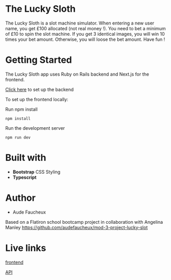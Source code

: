 # The Lucky Sloth

The Lucky Sloth is a slot machine simulator. When entering a new user name, you get £100 allocated (not real money !). You need to bet a minimum of £10 to spin the slot machine. If you get 3 identical images, you will win 10 times your bet amount. Otherwise, you will loose the bet amount.
Have fun !

# Getting Started

The Lucky Sloth app uses Ruby on Rails backend and Next.js for the frontend.

[Click here](https://github.com/audefaucheux/lucky-sloth-2-backend) to set up the backend

To set up the frontend locally:

Run npm install

```
npm install
```

Run the development server

```
npm run dev
```

# Built with

- **Bootstrap** CSS Styling
- **Typescript**

# Author

- Aude Faucheux

Based on a Flatiron school bootcamp project in collaboration with Angelina Manley https://github.com/audefaucheux/mod-3-project-lucky-slot

# Live links

[frontend](https://lucky-sloth-2-frontend.now.sh/)

[API](https://lucky-sloth-2-backend.herokuapp.com/users)
